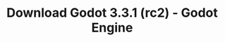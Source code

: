 ---
# Generated by /tools/generators/src/download_archive_generator !!! do not edit by hand !!!
title: 'Download Godot 3.3.1 (rc2) - Godot Engine'
type: 'download/archive'
name: '3.3.1'
flavor: 'rc2'
release_date: '2021-05-15T03:00:00-00:00'
release_notes: 'article/release-candidate-godot-3-3-1-rc-2/'
primaryPlatforms:
  - 'android.apk'
  - 'linux.64'
  - 'macos.universal'
  - 'windows.64'
  - 'linux_server.headless.64'
  - 'web'
  - 'templates'
links:
  android.apk:
    name: 'android.apk'
    title: 'Android'
    caption: 'Universal APK (ARM64 + ARMv7 + x86_64 + x86)'
    tags:
      - 'APK download'
      - 'ARM64/v7'
      - 'x86 (64 & 32 bit)'
    hosts:
      github_builds:
        regular: 'https://github.com/godotengine/godot-builds/releases/download/3.3.1-rc2/Godot_v3.3.1-rc2_android_editor.apk'
        mono: '#'
      github:
        regular: 'https://github.com/godotengine/godot/releases/download/3.3.1-rc2/Godot_v3.3.1-rc2_android_editor.apk'
        mono: '#'
  linux.64:
    name: 'linux.64'
    title: 'Linux'
    caption: 'Standard (x86_64)'
    tags:
      - '64 bit'
    hosts:
      github_builds:
        regular: 'https://github.com/godotengine/godot-builds/releases/download/3.3.1-rc2/Godot_v3.3.1-rc2_x11.64.zip'
        mono: 'https://github.com/godotengine/godot-builds/releases/download/3.3.1-rc2/Godot_v3.3.1-rc2_mono_x11_64.zip'
      github:
        regular: 'https://github.com/godotengine/godot/releases/download/3.3.1-rc2/Godot_v3.3.1-rc2_x11.64.zip'
        mono: 'https://github.com/godotengine/godot/releases/download/3.3.1-rc2/Godot_v3.3.1-rc2_mono_x11_64.zip'
  macos.universal:
    name: 'macos.universal'
    title: 'macOS'
    caption: 'Universal (x86_64 + Apple Silicon)'
    tags:
      - 'Intel/Apple Silicon'
      - '64 bit'
    hosts:
      github_builds:
        regular: 'https://github.com/godotengine/godot-builds/releases/download/3.3.1-rc2/Godot_v3.3.1-rc2_osx.universal.zip'
        mono: 'https://github.com/godotengine/godot-builds/releases/download/3.3.1-rc2/Godot_v3.3.1-rc2_mono_osx.universal.zip'
      github:
        regular: 'https://github.com/godotengine/godot/releases/download/3.3.1-rc2/Godot_v3.3.1-rc2_osx.universal.zip'
        mono: 'https://github.com/godotengine/godot/releases/download/3.3.1-rc2/Godot_v3.3.1-rc2_mono_osx.universal.zip'
  windows.64:
    name: 'windows.64'
    title: 'Windows'
    caption: 'Standard (x86_64)'
    tags:
      - '64 bit'
    hosts:
      github_builds:
        regular: 'https://github.com/godotengine/godot-builds/releases/download/3.3.1-rc2/Godot_v3.3.1-rc2_win64.exe.zip'
        mono: 'https://github.com/godotengine/godot-builds/releases/download/3.3.1-rc2/Godot_v3.3.1-rc2_mono_win64.zip'
      github:
        regular: 'https://github.com/godotengine/godot/releases/download/3.3.1-rc2/Godot_v3.3.1-rc2_win64.exe.zip'
        mono: 'https://github.com/godotengine/godot/releases/download/3.3.1-rc2/Godot_v3.3.1-rc2_mono_win64.zip'
  linux_server.headless.64:
    name: 'linux_server.headless.64'
    title: 'Linux Server'
    caption: 'Headless (x86_64)'
    tags:
      - '64 bit'
      - 'Headless'
    hosts:
      github_builds:
        regular: 'https://github.com/godotengine/godot-builds/releases/download/3.3.1-rc2/Godot_v3.3.1-rc2_linux_headless.64.zip'
        mono: 'https://github.com/godotengine/godot-builds/releases/download/3.3.1-rc2/Godot_v3.3.1-rc2_mono_linux_headless_64.zip'
      github:
        regular: 'https://github.com/godotengine/godot/releases/download/3.3.1-rc2/Godot_v3.3.1-rc2_linux_headless.64.zip'
        mono: 'https://github.com/godotengine/godot/releases/download/3.3.1-rc2/Godot_v3.3.1-rc2_mono_linux_headless_64.zip'
  web:
    name: 'web'
    title: 'Web editor'
    caption: ''
    tags:
      - 'Self-hosted'
      - 'Cross-platform'
    hosts:
      github_builds:
        regular: 'https://github.com/godotengine/godot-builds/releases/download/3.3.1-rc2/Godot_v3.3.1-rc2_web_editor.zip'
        mono: '#'
      github:
        regular: 'https://github.com/godotengine/godot/releases/download/3.3.1-rc2/Godot_v3.3.1-rc2_web_editor.zip'
        mono: '#'
  linux.32:
    name: 'linux.32'
    title: 'Linux'
    caption: 'Standard (x86)'
    tags:
      - '32 bit'
    hosts:
      github_builds:
        regular: 'https://github.com/godotengine/godot-builds/releases/download/3.3.1-rc2/Godot_v3.3.1-rc2_x11.32.zip'
        mono: 'https://github.com/godotengine/godot-builds/releases/download/3.3.1-rc2/Godot_v3.3.1-rc2_mono_x11_32.zip'
      github:
        regular: 'https://github.com/godotengine/godot/releases/download/3.3.1-rc2/Godot_v3.3.1-rc2_x11.32.zip'
        mono: 'https://github.com/godotengine/godot/releases/download/3.3.1-rc2/Godot_v3.3.1-rc2_mono_x11_32.zip'
  windows.32:
    name: 'windows.32'
    title: 'Windows'
    caption: 'Standard (x86)'
    tags:
      - '32 bit'
    hosts:
      github_builds:
        regular: 'https://github.com/godotengine/godot-builds/releases/download/3.3.1-rc2/Godot_v3.3.1-rc2_win32.exe.zip'
        mono: 'https://github.com/godotengine/godot-builds/releases/download/3.3.1-rc2/Godot_v3.3.1-rc2_mono_win32.zip'
      github:
        regular: 'https://github.com/godotengine/godot/releases/download/3.3.1-rc2/Godot_v3.3.1-rc2_win32.exe.zip'
        mono: 'https://github.com/godotengine/godot/releases/download/3.3.1-rc2/Godot_v3.3.1-rc2_mono_win32.zip'
  linux_server.64:
    name: 'linux_server.64'
    title: 'Linux Server'
    caption: 'Standard (x86_64)'
    tags:
      - '64 bit'
    hosts:
      github_builds:
        regular: 'https://github.com/godotengine/godot-builds/releases/download/3.3.1-rc2/Godot_v3.3.1-rc2_linux_server.64.zip'
        mono: 'https://github.com/godotengine/godot-builds/releases/download/3.3.1-rc2/Godot_v3.3.1-rc2_mono_linux_server_64.zip'
      github:
        regular: 'https://github.com/godotengine/godot/releases/download/3.3.1-rc2/Godot_v3.3.1-rc2_linux_server.64.zip'
        mono: 'https://github.com/godotengine/godot/releases/download/3.3.1-rc2/Godot_v3.3.1-rc2_mono_linux_server_64.zip'
  aar_library:
    name: 'aar_library'
    title: 'AAR library'
    caption: ''
    tags:
      - 'Android plugins'
      - 'Java'
      - 'Kotlin'
    hosts:
      github_builds:
        regular: 'https://github.com/godotengine/godot-builds/releases/download/3.3.1-rc2/godot-lib.3.3.1.rc2.release.aar'
        mono: 'https://github.com/godotengine/godot-builds/releases/download/3.3.1-rc2/godot-lib.3.3.1.rc2.mono.release.aar'
      github:
        regular: 'https://github.com/godotengine/godot/releases/download/3.3.1-rc2/godot-lib.3.3.1.rc2.release.aar'
        mono: 'https://github.com/godotengine/godot/releases/download/3.3.1-rc2/godot-lib.3.3.1.rc2.mono.release.aar'
  templates:
    name: 'templates'
    title: 'Export templates'
    caption: ''
    tags:
      - 'Used to export your games to all supported platforms'
    hosts:
      github_builds:
        regular: 'https://github.com/godotengine/godot-builds/releases/download/3.3.1-rc2/Godot_v3.3.1-rc2_export_templates.tpz'
        mono: 'https://github.com/godotengine/godot-builds/releases/download/3.3.1-rc2/Godot_v3.3.1-rc2_mono_export_templates.tpz'
      github:
        regular: 'https://github.com/godotengine/godot/releases/download/3.3.1-rc2/Godot_v3.3.1-rc2_export_templates.tpz'
        mono: 'https://github.com/godotengine/godot/releases/download/3.3.1-rc2/Godot_v3.3.1-rc2_mono_export_templates.tpz'
---